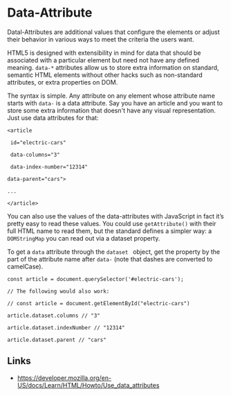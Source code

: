 # Data-Attribute
Datal-Attributes are additional values that configure the elements or adjust their behavior in various ways to meet the criteria the users want.

HTML5 is designed with extensibility in mind for data that should be associated with a particular element but need not have any defined meaning. ```data-*``` attributes allow us to store extra information on standard, semantic HTML elements without other hacks such as non-standard attributes, or extra properties on DOM.

The syntax is simple. Any attribute on any element whose attribute name starts with ```data-``` is a data attribute. Say you have an article and you want to store some extra information that doesn't have any visual representation. Just use data attributes for that:

```<article```  

 ``` id="electric-cars"```  

 ``` data-columns="3"```  

 ``` data-index-number="12314"```  

  ```data-parent="cars">```  

```...```  

```</article>```

You can also use the values of the data-attributes with JavaScript in fact it’s pretty easy to read these values. You could use ```getAttribute()``` with their full HTML name to read them, but the standard defines a simpler way: a ```DOMStringMap``` you can read out via a dataset property.

To get a ```data``` attribute through the ```dataset ``` object, get the property by the part of the attribute name after ```data-``` (note that dashes are converted to camelCase).

```const article = document.querySelector('#electric-cars');```  

```// The following would also work:```  

```// const article = document.getElementById("electric-cars")```  

```article.dataset.columns // "3"```  

```article.dataset.indexNumber // "12314"```  

```article.dataset.parent // "cars"```

## Links
- https://developer.mozilla.org/en-US/docs/Learn/HTML/Howto/Use_data_attributes
